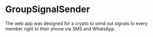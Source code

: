 # GroupSignalSender
The web app was designed for a crypto to send out signals to every member right to their phone via SMS and WhatsApp.
